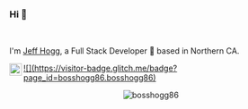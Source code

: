 ### Hi 👋
<br />

I'm [Jeff Hogg](https://bosshogg86.github.io/portfolio/), a Full Stack Developer 🚀 based in Northern CA.
<br />

<a href="https://www.linkedin.com/in/jeffhogg/">
  <img align="left" alt="Jeff's LinkdeIn" width="22px" src="https://cdn.jsdelivr.net/npm/simple-icons@v3/icons/linkedin.svg" />
  ![](https://visitor-badge.glitch.me/badge?page_id=bosshogg86.bosshogg86)
</a>
<br />

<p align="center"> <img src="https://github-readme-stats.vercel.app/api?username=bosshogg86&show_icons=true&theme=dark" alt="bosshogg86" />

